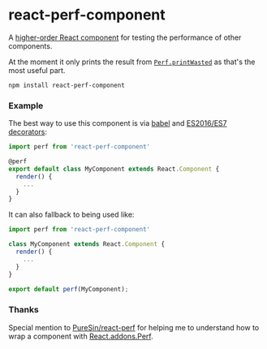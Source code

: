 # react-perf-component
A [higher-order React component](https://medium.com/@dan_abramov/mixins-are-dead-long-live-higher-order-components-94a0d2f9e750) for testing the performance of other components.

At the moment it only prints the result from [`Perf.printWasted`](http://facebook.github.io/react/docs/perf.html#perf.printwastedmeasurements) as that's the most useful part.

```
npm install react-perf-component
```

### Example

The best way to use this component is via [babel](https://babeljs.io) and [ES2016/ES7 decorators](https://github.com/wycats/javascript-decorators):
```javascript
import perf from 'react-perf-component'

@perf
export default class MyComponent extends React.Component {
  render() {
    ...
  }
}
```

It can also fallback to being used like:
```javascript
import perf from 'react-perf-component'

class MyComponent extends React.Component {
  render() {
    ...
  }
}

export default perf(MyComponent);
```

### Thanks
Special mention to [PureSin/react-perf](https://github.com/PureSin/react-perf) for helping me to understand how to wrap a component with [React.addons.Perf](http://facebook.github.io/react/docs/perf.html).
